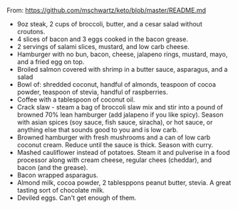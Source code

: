 
From: https://github.com/mschwartz/keto/blob/master/README.md

* 9oz steak, 2 cups of broccoli, butter, and a cesar salad without croutons.
* 4 slices of bacon and 3 eggs cooked in the bacon grease.
* 2 servings of salami slices, mustard, and low carb cheese.
* Hamburger with no bun, bacon, cheese, jalapeno rings, mustard, mayo, and a fried egg on top.
* Broiled salmon covered with shrimp in a butter sauce, asparagus, and a salad
* Bowl of: shredded coconut, handful of almonds, teaspoon of cocoa powder, teaspoon of stevia, handful of raspberries.
* Coffee with a tablespoon of coconut oil.
* Crack slaw - steam a bag of broccoli slaw mix and stir into a pound of browned 70% lean hamburger (add jalapeno if you like spicy).  Season with asian spices (soy sauce, fish sauce, siracha), or hot sauce, or anything else that sounds good to you and is low carb.
* Browned hamburger with fresh mushrooms and a can of low carb coconut cream.  Reduce until the sauce is thick.  Season with curry.
* Mashed cauliflower instead of potatoes.  Steam it and pulverise in a food processor along with cream cheese, regular chees (cheddar), and bacon (and the grease).
* Bacon wrapped asparagus.
* Almond milk, cocoa powder, 2 tablesppons peanut butter, stevia.  A great tasting sort of chocolate milk.
* Deviled eggs.  Can't get enough of them.